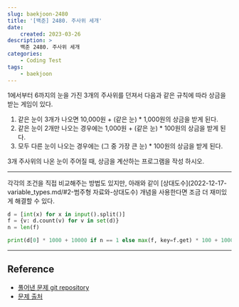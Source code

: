 ```yaml
---
slug: baekjoon-2480
title: '[백준] 2480. 주사위 세개'
date:
    created: 2023-03-26
description: >
    백준 2480. 주사위 세개
categories:
    - Coding Test
tags:
    - baekjoon
---
```


1에서부터 6까지의 눈을 가진 3개의 주사위를 던져서 다음과 같은 규칙에 따라 상금을 받는 게임이 있다.  

1. 같은 눈이 3개가 나오면 10,000원 + (같은 눈) * 1,000원의 상금을 받게 된다.
1. 같은 눈이 2개만 나오는 경우에는 1,000원 + (같은 눈) * 100원의 상금을 받게 된다.
1. 모두 다른 눈이 나오는 경우에는 (그 중 가장 큰 눈) * 100원의 상금을 받게 된다.

3개 주사위의 나온 눈이 주어질 때, 상금을 계산하는 프로그램을 작성 하시오.  

<!-- more -->

---

각각의 조건을 직접 비교해주는 방법도 있지만, 아래와 같이 [상대도수](2022-12-17-variable_types.md/#2-범주형 자료와-상대도수) 개념을 사용한다면 조금 더 재미있게 해결할 수 있다.  

```python
d = [int(x) for x in input().split()]
f = {v: d.count(v) for v in set(d)}
n = len(f)

print(d[0] * 1000 + 10000 if n == 1 else max(f, key=f.get) * 100 + 1000 if n == 2 else max(d) * 100)
```

---
## Reference
- [풀어낸 문제 git repository](https://github.com/djccnt15/coding_test)
- [문제 출처](https://www.acmicpc.net/problem/2480)
